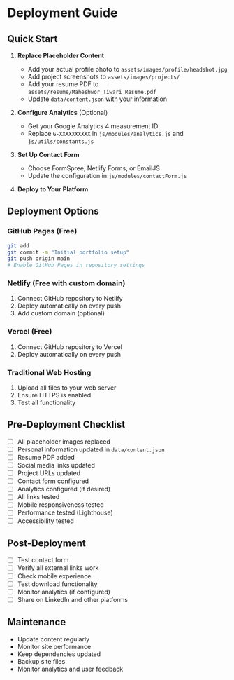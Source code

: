 # Deployment Guide

## Quick Start

1. **Replace Placeholder Content**
   - Add your actual profile photo to `assets/images/profile/headshot.jpg`
   - Add project screenshots to `assets/images/projects/`
   - Add your resume PDF to `assets/resume/Maheshwor_Tiwari_Resume.pdf`
   - Update `data/content.json` with your information

2. **Configure Analytics** (Optional)
   - Get your Google Analytics 4 measurement ID
   - Replace `G-XXXXXXXXXX` in `js/modules/analytics.js` and `js/utils/constants.js`

3. **Set Up Contact Form**
   - Choose FormSpree, Netlify Forms, or EmailJS
   - Update the configuration in `js/modules/contactForm.js`

4. **Deploy to Your Platform**

## Deployment Options

### GitHub Pages (Free)
```bash
git add .
git commit -m "Initial portfolio setup"
git push origin main
# Enable GitHub Pages in repository settings
```

### Netlify (Free with custom domain)
1. Connect GitHub repository to Netlify
2. Deploy automatically on every push
3. Add custom domain (optional)

### Vercel (Free)
1. Connect GitHub repository to Vercel
2. Deploy automatically on every push

### Traditional Web Hosting
1. Upload all files to your web server
2. Ensure HTTPS is enabled
3. Test all functionality

## Pre-Deployment Checklist

- [ ] All placeholder images replaced
- [ ] Personal information updated in `data/content.json`
- [ ] Resume PDF added
- [ ] Social media links updated
- [ ] Project URLs updated
- [ ] Contact form configured
- [ ] Analytics configured (if desired)
- [ ] All links tested
- [ ] Mobile responsiveness tested
- [ ] Performance tested (Lighthouse)
- [ ] Accessibility tested

## Post-Deployment

- [ ] Test contact form
- [ ] Verify all external links work
- [ ] Check mobile experience
- [ ] Test download functionality
- [ ] Monitor analytics (if configured)
- [ ] Share on LinkedIn and other platforms

## Maintenance

- Update content regularly
- Monitor site performance
- Keep dependencies updated
- Backup site files
- Monitor analytics and user feedback
